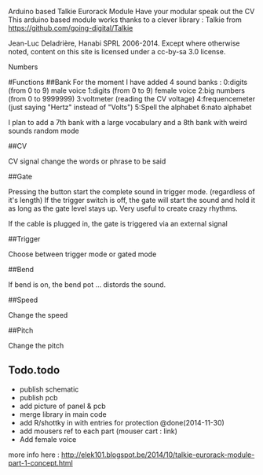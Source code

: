 Arduino based Talkie Eurorack Module 
Have your modular speak out the CV
This arduino based module works thanks to a clever library : Talkie from https://github.com/going-digital/Talkie 

Jean-Luc Deladrière, Hanabi SPRL 2006-2014. Except where otherwise noted, content on this site is licensed under a cc-by-sa 3.0 license.

Numbers 

#Functions
##Bank
For the moment I have added 4 sound banks :
0:digits (from 0 to 9) male voice
1:digits (from 0 to 9) female voice
2:big numbers (from 0 to 9999999)
3:voltmeter (reading the CV voltage)
4:frequencemeter (just saying "Hertz" instead of "Volts")
5:Spell the alphabet
6:nato alphabet

I plan to add a 7th bank with a large vocabulary and a 8th bank with weird sounds
random mode


##CV

CV signal change the words or phrase to be said

##Gate

Pressing the button start the complete sound in trigger mode. (regardless of it's length) 
If the trigger switch is off, the gate will start the sound and hold it as long as the gate level stays up. Very useful to create crazy rhythms.

If the cable is plugged in, the gate is triggered via an external signal

##Trigger

Choose between trigger mode or gated mode

##Bend

If bend is on, the bend pot ... distords the sound.

##Speed

Change the speed

##Pitch

Change the pitch

## Todo.todo
* publish schematic
* publish pcb
* add picture of panel & pcb
* merge library in main code 
* add R/shottky in  with entries for protection @done(2014-11-30)
* add mousers ref to each part (mouser cart : link)
* Add female voice


more info here : http://elek101.blogspot.be/2014/10/talkie-eurorack-module-part-1-concept.html




